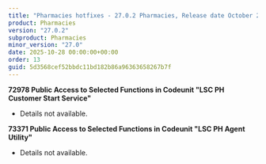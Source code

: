 ```yaml
---
title: "Pharmacies hotfixes - 27.0.2 Pharmacies, Release date October 28, 2025 - Hotfixes"
product: Pharmacies
version: "27.0.2"
subproduct: Pharmacies
minor_version: "27.0"
date: 2025-10-28 00:00:00+00:00
order: 13
guid: 5d3568cef52bbdc11bd182b86a96363658267b7f
---
```


<strong>72978 Public Access to Selected Functions in Codeunit "LSC PH Customer Start Service"</strong>
<ul><li>Details not available.</li></ul>
<strong>73371 Public Access to Selected Functions in Codeunit "LSC PH Agent Utility"</strong>
<ul><li>Details not available.</li></ul>
